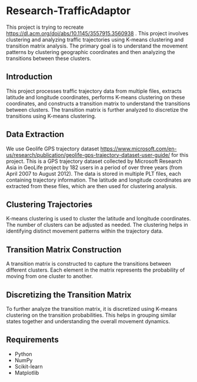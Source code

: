 # Research-TrafficAdaptor
This project is trying to recreate https://dl.acm.org/doi/abs/10.1145/3557915.3560938 .
This project involves clustering and analyzing traffic trajectories using K-means clustering and transition matrix analysis. The primary goal is to understand the movement patterns by clustering geographic coordinates and then analyzing the transitions between these clusters.

## Introduction

This project processes traffic trajectory data from multiple files, extracts latitude and longitude coordinates, performs K-means clustering on these coordinates, and constructs a transition matrix to understand the transitions between clusters. The transition matrix is further analyzed to discretize the transitions using K-means clustering.

## Data Extraction

We use Geolife GPS trajectory dataset https://www.microsoft.com/en-us/research/publication/geolife-gps-trajectory-dataset-user-guide/ for this project. This is a GPS trajectory dataset collected by Microsoft Research Asia in GeoLife project by 182 users in a period of over three years (from April 2007 to August 2012).
The data is stored in multiple PLT files, each containing trajectory information. The latitude and longitude coordinates are extracted from these files, which are then used for clustering analysis.

## Clustering Trajectories

K-means clustering is used to cluster the latitude and longitude coordinates. The number of clusters can be adjusted as needed. The clustering helps in identifying distinct movement patterns within the trajectory data.

## Transition Matrix Construction

A transition matrix is constructed to capture the transitions between different clusters. Each element in the matrix represents the probability of moving from one cluster to another.

## Discretizing the Transition Matrix

To further analyze the transition matrix, it is discretized using K-means clustering on the transition probabilities. This helps in grouping similar states together and understanding the overall movement dynamics.

## Requirements

- Python 
- NumPy
- Scikit-learn
- Matplotlib

